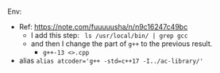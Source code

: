 Env:
- Ref: https://note.com/fuuuuusha/n/n9c16247c49bc
    - I add this step: ` ls /usr/local/bin/ | grep gcc`
    - and then I change the part of `g++` to the previous result.
        - `g++-13 <>.cpp`
- alias `alias atcoder='g++ -std=c++17 -I../ac-library/'`
